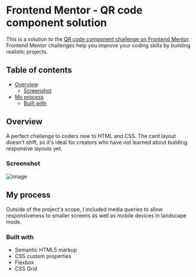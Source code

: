 # Frontend Mentor - QR code component solution

This is a solution to the [QR code component challenge on Frontend Mentor](https://www.frontendmentor.io/challenges/qr-code-component-iux_sIO_H). Frontend Mentor challenges help you improve your coding skills by building realistic projects. 

## Table of contents

- [Overview](#overview)
  - [Screenshot](#screenshot)
- [My process](#my-process)
  - [Built with](#built-with)

## Overview
A perfect challenge to coders new to HTML and CSS. The card layout doesn't shift, so it's ideal for creators who have not learned about building responsive layouts yet.

### Screenshot
![image](https://user-images.githubusercontent.com/46665152/209065754-ddfeda43-aed2-4dfb-8908-73dfc70e08e4.png)

## My process
Outside of the project's scope, I included media queries to allow responsiveness to smaller screens as well as mobile devices in landscape mode.

### Built with

- Semantic HTML5 markup
- CSS custom properties
- Flexbox
- CSS Grid